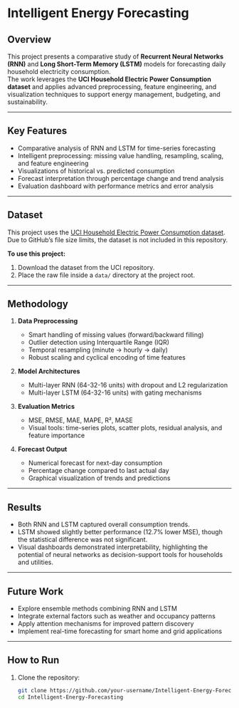 # Intelligent Energy Forecasting

## Overview
This project presents a comparative study of **Recurrent Neural Networks (RNN)** and **Long Short-Term Memory (LSTM)** models for forecasting daily household electricity consumption.  
The work leverages the **UCI Household Electric Power Consumption dataset** and applies advanced preprocessing, feature engineering, and visualization techniques to support energy management, budgeting, and sustainability.

---

## Key Features
- Comparative analysis of RNN and LSTM for time-series forecasting  
- Intelligent preprocessing: missing value handling, resampling, scaling, and feature engineering  
- Visualizations of historical vs. predicted consumption  
- Forecast interpretation through percentage change and trend analysis  
- Evaluation dashboard with performance metrics and error analysis  

---

## Dataset
This project uses the [UCI Household Electric Power Consumption dataset](https://archive.ics.uci.edu/ml/datasets/individual+household+electric+power+consumption).  
Due to GitHub’s file size limits, the dataset is not included in this repository.  

**To use this project:**
1. Download the dataset from the UCI repository.  
2. Place the raw file inside a `data/` directory at the project root.  

---

## Methodology
1. **Data Preprocessing**
   - Smart handling of missing values (forward/backward filling)
   - Outlier detection using Interquartile Range (IQR)
   - Temporal resampling (minute → hourly → daily)
   - Robust scaling and cyclical encoding of time features

2. **Model Architectures**
   - Multi-layer RNN (64-32-16 units) with dropout and L2 regularization  
   - Multi-layer LSTM (64-32-16 units) with gating mechanisms  

3. **Evaluation Metrics**
   - MSE, RMSE, MAE, MAPE, R², MASE  
   - Visual tools: time-series plots, scatter plots, residual analysis, and feature importance  

4. **Forecast Output**
   - Numerical forecast for next-day consumption  
   - Percentage change compared to last actual day  
   - Graphical visualization of trends and predictions  

---

## Results
- Both RNN and LSTM captured overall consumption trends.  
- LSTM showed slightly better performance (12.7% lower MSE), though the statistical difference was not significant.  
- Visual dashboards demonstrated interpretability, highlighting the potential of neural networks as decision-support tools for households and utilities.  

---

## Future Work
- Explore ensemble methods combining RNN and LSTM  
- Integrate external factors such as weather and occupancy patterns  
- Apply attention mechanisms for improved pattern discovery  
- Implement real-time forecasting for smart home and grid applications  

---

## How to Run
1. Clone the repository:
   ```bash
   git clone https://github.com/your-username/Intelligent-Energy-Forecasting.git
   cd Intelligent-Energy-Forecasting
